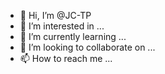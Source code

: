 - 👋 Hi, I’m @JC-TP
- 👀 I’m interested in ...
- 🌱 I’m currently learning ...
- 💞️ I’m looking to collaborate on ...
- 📫 How to reach me ...

<!---
JC-TP/JC-TP is a ✨ special ✨ repository because its `README.md` (this file) appears on your GitHub profile.
You can click the Preview link to take a look at your changes.
--->
